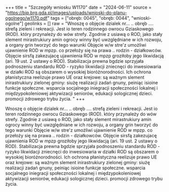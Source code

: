 +++
title = "Szczegóły wniosku W1170"
date = "2024-06-11"
source = "https://bip.brg.gda.pl/images/uploads/wnioski-do-planu-ogolnego/w1170.pdf"
tags = ["obręb: 0045", "obręb: 0044", "wnioski-ogolne"]
geolinks = []
raw = "Wnoszę o objęcie dzialek nr... .. obręb .... strefą zieleni i rekreacji. Jest io teren rodzinnego owrocu Gziaskowego (ROD). który przynależy do wów strefy. Zgodnie z usiawą o ROD, jako stały slement mirastrukiury amin ogrocy winny być uwzględniane w ich rozwoju, a organy grin tworzyć do tego warunki Objęcie w/w stre'z umożliwi ujawnienie ROD w mpzp. co przełoży się na prawa .. rodzin - działkowców. Objęcie sirsfą zakezujacę ujawnienia ROD w mpzp groziłoby jego likwidacją (ari. 19 ust. 2 ustawy o ROD). Stabilizacja prewna bgdzie sprzyjała podnoszeniu standardu ROD - ryzyko likwidacji zniecnęci do inwesiowaria w działki ROD są obszarem o wysokiej bioróżnorodności. Ich ochrona płanistyczna reelizuje prawo UE oraz krejowe: są ważnym slement inirastrukiury zielonej gminy: siużę realizacji zadań gnuny,  peiniąc isioine funkcje społeczne. wsparcia socjalnego iniegracji społeczności lokalnej i międzypokoleniowej aktywizacji seniorów, edukacji sologicznej dzieci. promocji zdrowego trybu życia. "
+++

Wnoszę o objęcie dzialek nr... .. obręb .... strefą zieleni i rekreacji. Jest io teren rodzinnego
owrocu Gziaskowego (ROD). który przynależy do wów strefy. Zgodnie z usiawą o ROD, jako stały slement
mirastrukiury amin ogrocy winny być uwzględniane w ich rozwoju, a organy grin tworzyć do tego warunki
Objęcie w/w stre'z umożliwi ujawnienie ROD w mpzp. co przełoży się na prawa .. rodzin - działkowców.
Objęcie sirsfą zakezujacę ujawnienia ROD w mpzp groziłoby jego likwidacją (ari. 19 ust. 2 ustawy o ROD).
Stabilizacja prewna bgdzie sprzyjała podnoszeniu standardu ROD - ryzyko likwidacji zniecnęci do
inwesiowaria w działki ROD są obszarem o wysokiej bioróżnorodności. Ich ochrona płanistyczna reelizuje
prawo UE oraz krejowe: są ważnym slement inirastrukiury zielonej gminy: siużę realizacji zadań gnuny, 
peiniąc isioine funkcje społeczne. wsparcia socjalnego iniegracji społeczności lokalnej i międzypokoleniowej
aktywizacji seniorów, edukacji sologicznej dzieci. promocji zdrowego trybu życia.



